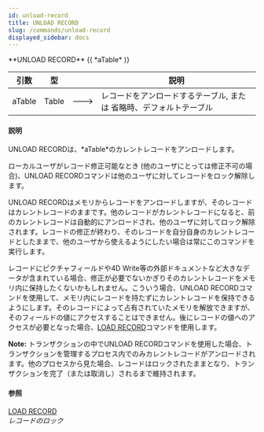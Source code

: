 ```yaml
---
id: unload-record
title: UNLOAD RECORD
slug: /commands/unload-record
displayed_sidebar: docs
---
```


<!--REF #_command_.UNLOAD RECORD.Syntax-->**UNLOAD RECORD** {( *aTable* )}<!-- END REF-->
<!--REF #_command_.UNLOAD RECORD.Params-->
| 引数 | 型 |  | 説明 |
| --- | --- | --- | --- |
| aTable | Table | &#x1F852; | レコードをアンロードするテーブル, または 省略時、デフォルトテーブル |

<!-- END REF-->

#### 説明 

<!--REF #_command_.UNLOAD RECORD.Summary-->UNLOAD RECORDは、*aTable*のカレントレコードをアンロードします。<!-- END REF-->

ローカルユーザがレコード修正可能なとき (他のユーザにとっては修正不可の場合)、UNLOAD RECORDコマンドは他のユーザに対してレコードをロック解除します。

UNLOAD RECORDはメモリからレコードをアンロードしますが、そのレコードはカレントレコードのままです。他のレコードがカレントレコードになると、前のカレントレコードは自動的にアンロードされ、他のユーザに対してロック解除されます。レコードの修正が終わり、そのレコードを自分自身のカレントレコードとしたままで、他のユーザから使えるようにしたい場合は常にこのコマンドを実行します。

レコードにピクチャフィールドや4D Write等の外部ドキュメントなど大きなデータが含まれている場合、修正が必要でないかぎりそのカレントレコードをメモリ内に保持したくないかもしれません。こういう場合、UNLOAD RECORDコマンドを使用して、メモリ内にレコードを持たずにカレントレコードを保持できるようにします。そのレコードによって占有されていたメモリを解放できますが、そのフィールドの値にアクセスすることはできません。後にレコードの値へのアクセスが必要となった場合、[LOAD RECORD](load-record.md "LOAD RECORD")コマンドを使用します。

**Note:** トランザクションの中でUNLOAD RECORDコマンドを使用した場合、トランザクションを管理するプロセス内でのみカレントレコードがアンロードされます。他のプロセスから見た場合、レコードはロックされたままとなり、トランザクションを完了（または取消し）されるまで維持されます。

#### 参照 

[LOAD RECORD](load-record.md)  
*レコードのロック*  